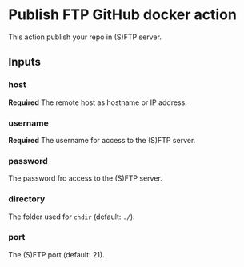 # Publish FTP GitHub docker action

This action publish your repo in (S)FTP server.

## Inputs

### host

**Required** The remote host as hostname or IP address.

### username

**Required** The username for access to the (S)FTP server.

### password

The password fro access to the (S)FTP server.

### directory

The folder used for `chdir` (default: `./`).

### port

The (S)FTP port (default: 21).